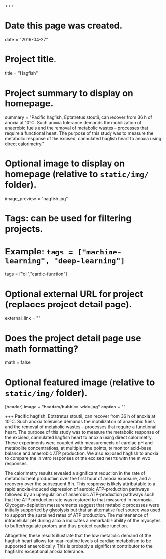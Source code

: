 +++
# Date this page was created.
date = "2016-04-27"

# Project title.
title = "Hagfish"

# Project summary to display on homepage.
summary = "Pacific hagfish, Eptatretus stoutii, can recover from 36 h of anoxia at 10°C. Such anoxia tolerance demands the mobilization of anaerobic fuels and the removal of metabolic wastes – processes that require a functional heart. The purpose of this study was to measure the metabolic response of the excised, cannulated hagfish heart to anoxia using direct calorimetry."

# Optional image to display on homepage (relative to `static/img/` folder).
image_preview = "hagfish.jpg"

# Tags: can be used for filtering projects.
# Example: `tags = ["machine-learning", "deep-learning"]`
tags = ["oil","cardic-function"]

# Optional external URL for project (replaces project detail page).
external_link = ""

# Does the project detail page use math formatting?
math = false

# Optional featured image (relative to `static/img/` folder).
[header]
image = "headers/bubbles-wide.jpg"
caption = ""

+++
Pacific hagfish, Eptatretus stoutii, can recover from 36 h of anoxia at 10°C. Such anoxia tolerance demands the mobilization of anaerobic fuels and the removal of metabolic wastes – processes that require a functional heart. The purpose of this study was to measure the metabolic response of the excised, cannulated hagfish heart to anoxia using direct calorimetry. These experiments were coupled with measurements of cardiac pH and metabolite concentrations, at multiple time points, to monitor acid–base balance and anaerobic ATP production. We also exposed hagfish to anoxia to compare the in vitro responses of the excised hearts with the in vivo responses.

The calorimetry results revealed a significant reduction in the rate of metabolic heat production over the first hour of anoxia exposure, and a recovery over the subsequent 6 h. This response is likely attributable to a rapid anoxia-induced depression of aerobic ATP-production pathways followed by an upregulation of anaerobic ATP-production pathways such that the ATP production rate was restored to that measured in normoxia. Glycogen-depletion measurements suggest that metabolic processes were initially supported by glycolysis but that an alternative fuel source was used to support the sustained rates of ATP production. The maintenance of intracellular pH during anoxia indicates a remarkable ability of the myocytes to buffer/regulate protons and thus protect cardiac function.

Altogether, these results illustrate that the low metabolic demand of the hagfish heart allows for near-routine levels of cardiac metabolism to be supported anaerobically. This is probably a significant contributor to the hagfish’s exceptional anoxia tolerance.

